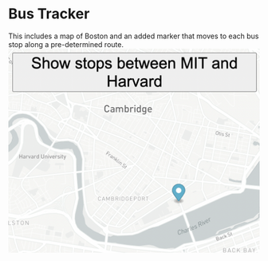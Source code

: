 # Bus Tracker
This includes a map of Boston and an added marker that moves to each bus stop along a pre-determined route.
<img src="bustracker.png">
